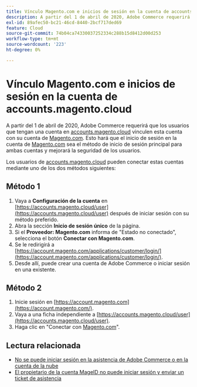 ```yaml
---
title: Vínculo Magento.com e inicios de sesión en la cuenta de accounts.magento.cloud
description: A partir del 1 de abril de 2020, Adobe Commerce requerirá que los usuarios que tengan una cuenta en [accounts.magento.cloud](https://accounts.magento.cloud/) vinculen esta cuenta con su cuenta de [Magento.com](https://account.magento.com/customer/account/login/). Esto hará que el inicio de sesión en la cuenta de [Magento.com](https://account.magento.com/customer/account/login/) sea el método de inicio de sesión principal para ambas cuentas y mejorará la seguridad de los usuarios.
exl-id: 89afec50-bc21-46cd-8440-2bcf717ded69
feature: Cloud
source-git-commit: 74b04ca74330037252334c288b15d8412d00d253
workflow-type: tm+mt
source-wordcount: '223'
ht-degree: 0%

---
```


# Vínculo Magento.com e inicios de sesión en la cuenta de accounts.magento.cloud

A partir del 1 de abril de 2020, Adobe Commerce requerirá que los usuarios que tengan una cuenta en [accounts.magento.cloud](https://accounts.magento.cloud/) vinculen esta cuenta con su cuenta de [Magento.com](https://account.magento.com/customer/account/login/). Esto hará que el inicio de sesión en la cuenta de [Magento.com](https://account.magento.com/customer/account/login/) sea el método de inicio de sesión principal para ambas cuentas y mejorará la seguridad de los usuarios.

Los usuarios de [accounts.magento.cloud](https://accounts.magento.cloud/) pueden conectar estas cuentas mediante uno de los dos métodos siguientes:

## Método 1

1. Vaya a **Configuración de la cuenta** en [https://accounts.magento.cloud/user](https://accounts.magento.cloud/user) después de iniciar sesión con su método preferido.
1. Abra la sección **Inicio de sesión único** de la página.
1. Si el **Proveedor: Magento.com** informa de &quot;Estado no conectado&quot;, selecciona el botón **Conectar con Magento.com**.
1. Se le redirigirá a [https://account.magento.com/applications/customer/login/](https://account.magento.com/applications/customer/login/).
1. Desde allí, puede crear una cuenta de Adobe Commerce o iniciar sesión en una existente.

## Método 2

1. Inicie sesión en [https://account.magento.com](https://account.magento.com/).
1. Vaya a una ficha independiente a [https://accounts.magento.cloud/user](https://accounts.magento.cloud/user).
1. Haga clic en &quot;Conectar con [Magento.com](https://account.magento.com/customer/account/login/)&quot;.

## Lectura relacionada

* [No se puede iniciar sesión en la asistencia de Adobe Commerce o en la cuenta de la nube](/help/troubleshooting/miscellaneous/unable-to-log-in-to-support-or-cloud-project.md)
* [El propietario de la cuenta MageID no puede iniciar sesión y enviar un ticket de asistencia](https://experienceleague.adobe.com/es/docs/experience-cloud-kcs/kbarticles/ka-25231)
